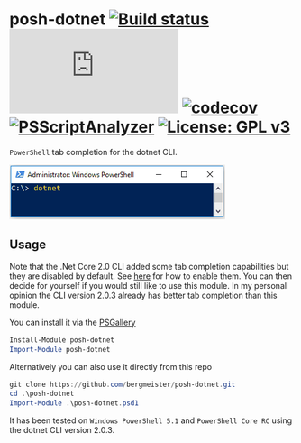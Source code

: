 # posh-dotnet [![Build status](https://ci.appveyor.com/api/projects/status/2gempqlml4wp9u4w/branch/master?svg=true)](https://ci.appveyor.com/project/bergmeister/posh-dotnet/branch/master) [![AppVeyor tests](http://flauschig.ch/batch.php?type=tests&account=bergmeister&slug=posh-dotnet)](https://ci.appveyor.com/project/bergmeister/posh-dotnet/build/tests) [![codecov](https://codecov.io/gh/bergmeister/posh-dotnet/branch/master/graph/badge.svg)](https://codecov.io/gh/bergmeister/posh-dotnet) [![PSScriptAnalyzer](https://img.shields.io/badge/Linter-PSScriptAnalyzer-blue.svg)](http://google.com) [![License: GPL v3](https://img.shields.io/badge/License-GPL%20v3-blue.svg)](https://www.gnu.org/licenses/gpl-3.0)

`PowerShell` tab completion for the dotnet CLI.

![Tab completion demo](demo.gif)

## Usage

Note that the .Net Core 2.0 CLI added some tab completion capabilities but they are disabled by default. See [here](https://github.com/dotnet/cli/blob/master/Documentation/general/tab-completion.md) for how to enable them. You can then decide for yourself if you would still like to use this module. In my personal opinion the CLI version 2.0.3 already has better tab completion than this module.

You can install it via the [PSGallery](https://www.powershellgallery.com/packages/posh-dotnet/)

````powershell
Install-Module posh-dotnet
Import-Module posh-dotnet
````

Alternatively you can also use it directly from this repo

````powershell
git clone https://github.com/bergmeister/posh-dotnet.git
cd .\posh-dotnet
Import-Module .\posh-dotnet.psd1
````

It has been tested on `Windows PowerShell 5.1` and `PowerShell Core RC` using the dotnet CLI version 2.0.3.
